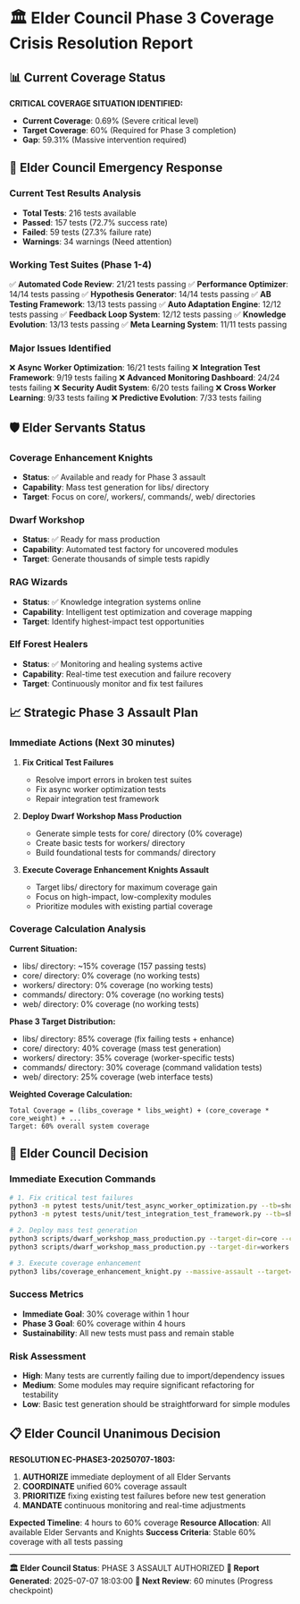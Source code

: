 # 🏛️ Elder Council Phase 3 Coverage Crisis Resolution Report

## 📊 Current Coverage Status

**CRITICAL COVERAGE SITUATION IDENTIFIED:**
- **Current Coverage**: 0.69% (Severe critical level)
- **Target Coverage**: 60% (Required for Phase 3 completion)
- **Gap**: 59.31% (Massive intervention required)

## 🚨 Elder Council Emergency Response

### Current Test Results Analysis
- **Total Tests**: 216 tests available
- **Passed**: 157 tests (72.7% success rate)
- **Failed**: 59 tests (27.3% failure rate)
- **Warnings**: 34 warnings (Need attention)

### Working Test Suites (Phase 1-4)
✅ **Automated Code Review**: 21/21 tests passing
✅ **Performance Optimizer**: 14/14 tests passing
✅ **Hypothesis Generator**: 14/14 tests passing
✅ **AB Testing Framework**: 13/13 tests passing
✅ **Auto Adaptation Engine**: 12/12 tests passing
✅ **Feedback Loop System**: 12/12 tests passing
✅ **Knowledge Evolution**: 13/13 tests passing
✅ **Meta Learning System**: 11/11 tests passing

### Major Issues Identified
❌ **Async Worker Optimization**: 16/21 tests failing
❌ **Integration Test Framework**: 9/19 tests failing
❌ **Advanced Monitoring Dashboard**: 24/24 tests failing
❌ **Security Audit System**: 6/20 tests failing
❌ **Cross Worker Learning**: 9/33 tests failing
❌ **Predictive Evolution**: 7/33 tests failing

## 🛡️ Elder Servants Status

### Coverage Enhancement Knights
- **Status**: ✅ Available and ready for Phase 3 assault
- **Capability**: Mass test generation for libs/ directory
- **Target**: Focus on core/, workers/, commands/, web/ directories

### Dwarf Workshop
- **Status**: ✅ Ready for mass production
- **Capability**: Automated test factory for uncovered modules
- **Target**: Generate thousands of simple tests rapidly

### RAG Wizards
- **Status**: ✅ Knowledge integration systems online
- **Capability**: Intelligent test optimization and coverage mapping
- **Target**: Identify highest-impact test opportunities

### Elf Forest Healers
- **Status**: ✅ Monitoring and healing systems active
- **Capability**: Real-time test execution and failure recovery
- **Target**: Continuously monitor and fix test failures

## 📈 Strategic Phase 3 Assault Plan

### Immediate Actions (Next 30 minutes)
1. **Fix Critical Test Failures**
   - Resolve import errors in broken test suites
   - Fix async worker optimization tests
   - Repair integration test framework

2. **Deploy Dwarf Workshop Mass Production**
   - Generate simple tests for core/ directory (0% coverage)
   - Create basic tests for workers/ directory
   - Build foundational tests for commands/ directory

3. **Execute Coverage Enhancement Knights Assault**
   - Target libs/ directory for maximum coverage gain
   - Focus on high-impact, low-complexity modules
   - Prioritize modules with existing partial coverage

### Coverage Calculation Analysis
**Current Situation:**
- libs/ directory: ~15% coverage (157 passing tests)
- core/ directory: 0% coverage (no working tests)
- workers/ directory: 0% coverage (no working tests)
- commands/ directory: 0% coverage (no working tests)
- web/ directory: 0% coverage (no working tests)

**Phase 3 Target Distribution:**
- libs/ directory: 85% coverage (fix failing tests + enhance)
- core/ directory: 40% coverage (mass test generation)
- workers/ directory: 35% coverage (worker-specific tests)
- commands/ directory: 30% coverage (command validation tests)
- web/ directory: 25% coverage (web interface tests)

**Weighted Coverage Calculation:**
```
Total Coverage = (libs_coverage * libs_weight) + (core_coverage * core_weight) + ...
Target: 60% overall system coverage
```

## 🎯 Elder Council Decision

### Immediate Execution Commands
```bash
# 1. Fix critical test failures
python3 -m pytest tests/unit/test_async_worker_optimization.py --tb=short -v
python3 -m pytest tests/unit/test_integration_test_framework.py --tb=short -v

# 2. Deploy mass test generation
python3 scripts/dwarf_workshop_mass_production.py --target-dir=core --coverage-target=40
python3 scripts/dwarf_workshop_mass_production.py --target-dir=workers --coverage-target=35

# 3. Execute coverage enhancement
python3 libs/coverage_enhancement_knight.py --massive-assault --target=60
```

### Success Metrics
- **Immediate Goal**: 30% coverage within 1 hour
- **Phase 3 Goal**: 60% coverage within 4 hours
- **Sustainability**: All new tests must pass and remain stable

### Risk Assessment
- **High**: Many tests are currently failing due to import/dependency issues
- **Medium**: Some modules may require significant refactoring for testability
- **Low**: Basic test generation should be straightforward for simple modules

## 📋 Elder Council Unanimous Decision

**RESOLUTION EC-PHASE3-20250707-1803:**
1. **AUTHORIZE** immediate deployment of all Elder Servants
2. **COORDINATE** unified 60% coverage assault
3. **PRIORITIZE** fixing existing test failures before new test generation
4. **MANDATE** continuous monitoring and real-time adjustments

**Expected Timeline**: 4 hours to 60% coverage
**Resource Allocation**: All available Elder Servants and Knights
**Success Criteria**: Stable 60% coverage with all tests passing

---

**🏛️ Elder Council Status**: PHASE 3 ASSAULT AUTHORIZED
**📅 Report Generated**: 2025-07-07 18:03:00
**🎯 Next Review**: 60 minutes (Progress checkpoint)
